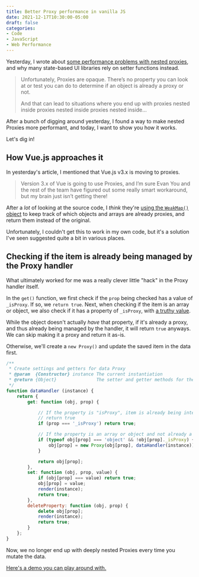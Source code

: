 ```yaml
---
title: Better Proxy performance in vanilla JS
date: 2021-12-17T10:30:00-05:00
draft: false
categories:
- Code
- JavaScript
- Web Performance
---
```


Yesterday, I wrote about [some performance problems with nested proxies](/proxies-vs.-setter-functions-in-state-based-ui-libraries/), and why many state-based UI libraries rely on setter functions instead.

> Unfortunately, Proxies are opaque. There’s no property you can look at or test you can do to determine if an object is already a proxy or not.
>
> And that can lead to situations where you end up with proxies nested inside proxies nested inside proxies nested inside…

After a bunch of digging around yesterday, I found a way to make nested Proxies more performant, and today, I want to show you how it works.

Let's dig in!

## How Vue.js approaches it

In yesterday's article, I mentioned that Vue.js v3.x is moving to proxies.

> Version 3.x of Vue is going to use Proxies, and I’m sure Evan You and the rest of the team have figured out some really smart workaround, but my brain just isn’t getting there!

After a _lot_ of looking at the source code, I _think_ they're [using the `WeakMap()` object](https://developer.mozilla.org/en-US/docs/Web/JavaScript/Reference/Global_Objects/WeakMap) to keep track of which objects and arrays are already proxies, and return them instead of the original.

Unfortunately, I couldn't get this to work in my own code, but it's a solution I've seen suggested quite a bit in various places.

## Checking if the item is already being managed by the Proxy handler

What ultimately worked for me was a really clever little "hack" in the Proxy handler itself.

In the `get()` function, we first check if the `prop` being checked has a value of `_isProxy`. If so, we `return true`. Next, when checking if the item is an array or object, we also check if it has a property of `_isProxy`, with [a truthy value](/truthiness-in-javascript/).

While the object doesn't actually _have_ that property, if it's already a proxy, and thus already being managed by the handler, it will return `true` anyways. We can skip making it a proxy and return it as-is.

Otherwise, we'll create a `new Proxy()` and update the saved item in the data first.

```js
/**
 * Create settings and getters for data Proxy
 * @param  {Constructor} instance The current instantiation
 * @return {Object}               The setter and getter methods for the Proxy
 */
function dataHandler (instance) {
	return {
		get: function (obj, prop) {

			// If the property is "isProxy", item is already being intercepted by this proxy handler
			// return true
			if (prop === '_isProxy') return true;

			// If the property is an array or object and not already a proxy, make it one
			if (typeof obj[prop] === 'object' && !obj[prop]._isProxy) {
				obj[prop] = new Proxy(obj[prop], dataHandler(instance));
			}

			return obj[prop];
		},
		set: function (obj, prop, value) {
			if (obj[prop] === value) return true;
			obj[prop] = value;
			render(instance);
			return true;
		},
		deleteProperty: function (obj, prop) {
			delete obj[prop];
			render(instance);
			return true;
		}
	};
}
```

Now, we no longer end up with deeply nested Proxies every time you mutate the data.

[Here's a demo you can play around with.](https://codepen.io/cferdinandi/pen/yLzbKBq)